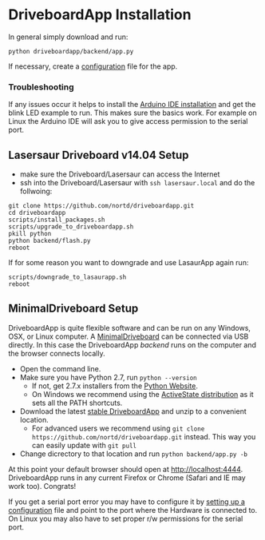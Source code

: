 
DriveboardApp Installation
==========================

In general simply download and run:
```
python driveboardapp/backend/app.py
```

If necessary, create a [configuration](configure.md) file for the app.


### Troubleshooting
If any issues occur it helps to install the [Arduino IDE installation](https://www.arduino.cc/en/Guide/HomePage) and get the blink LED example to run. This makes sure the basics work. For example on Linux the Arduino IDE will ask you to give access permission to the serial port.


Lasersaur Driveboard v14.04 Setup
---------------------------------
- make sure the Driveboard/Lasersaur can access the Internet
- ssh into the Driveboard/Lasersaur with `ssh lasersaur.local` and do the follwoing:
```
git clone https://github.com/nortd/driveboardapp.git
cd driveboardapp
scripts/install_packages.sh
scripts/upgrade_to_driveboardapp.sh
pkill python
python backend/flash.py
reboot
```
If for some reason you want to downgrade and use LasaurApp again run:
```
scripts/downgrade_to_lasaurapp.sh
reboot
```


MinimalDriveboard Setup
------------------------

DriveboardApp is quite flexible software and can be run on any Windows, OSX, or Linux computer. A [MinimalDriveboard](minimaldriveboard.md) can be connected via USB directly. In this case the DriveboardApp *backend* runs on the computer and the browser connects locally.

- Open the command line.
- Make sure you have Python 2.7, run `python --version`
  - If not, get 2.7.x installers from the [Python Website](http://python.org/download/).
  - On Windows we recommend using the [ActiveState distribution](http://www.activestate.com/activepython/downloads) as it sets all the PATH shortcuts.
- Download the latest [stable DriveboardApp](https://github.com/nortd/driveboardapp/archive/master.zip) and unzip to a convenient location.
  - For advanced users we recommend using `git clone https://github.com/nortd/driveboardapp.git` instead. This way you can easily update with `git pull`
- Change dicrectory to that location and run `python backend/app.py -b`

At this point your default browser should open at [http://localhost:4444](http://localhost:4444). DriveboardApp runs in any current Firefox or Chrome (Safari and IE may work too). Congrats!

If you get a serial port error you may have to configure it by [setting up a configuration](configure.md) file and point to the port where the Hardware is connected to. On Linux you may also have to set proper r/w permissions for the serial port.
